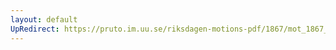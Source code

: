 ```yaml
---
layout: default
UpRedirect: https://pruto.im.uu.se/riksdagen-motions-pdf/1867/mot_1867__ak__187/mot_1867__ak__187-001.pdf
---
```

